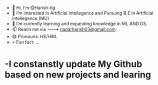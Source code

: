 - 👋 Hi, I’m @Harish-tig
- 👀 I’m interested in Artificial Intellegence and Pursuing B.E in Artificial Intellegence (MU)
- 🌱 I’m currently learning and expanding knowledge in ML AND DS.
- 📫 Reach me via ---> nadarharish03@gmail.com
- 😄 Pronouns: HE/HIM.
- ⚡ Fun fact: ...

# -I constanstly update My Github based on new projects and learing <br>
<!---
Harish-tig/Harish-tig is a ✨ special ✨ repository because its `README.md` (this file) appears on your GitHub profile.
You can click the Preview link to take a look at your changes.
--->
